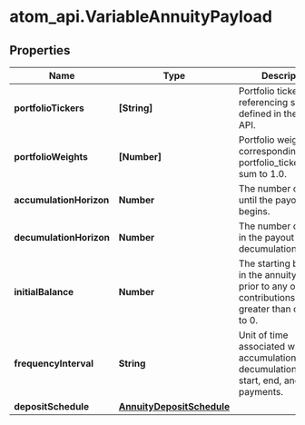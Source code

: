 # atom_api.VariableAnnuityPayload

## Properties
Name | Type | Description | Notes
------------ | ------------- | ------------- | -------------
**portfolioTickers** | **[String]** | Portfolio tickers, referencing securities defined in the Nucleus API. | 
**portfolioWeights** | **[Number]** | Portfolio weights, corresponding to portfolio_tickers. Must sum to 1.0. | 
**accumulationHorizon** | **Number** | The number of years until the payout phase begins. | 
**decumulationHorizon** | **Number** | The number of years in the payout or decumulation phase. | 
**initialBalance** | **Number** | The starting balance in the annuity plan, prior to any ongoing contributions. Must be greater than or equal to 0. | 
**frequencyInterval** | **String** | Unit of time associated with accumulation_horizon, decumulation_horizon, start, end, and annuity payments. | [optional] 
**depositSchedule** | [**AnnuityDepositSchedule**](AnnuityDepositSchedule.md) |  | [optional] 


